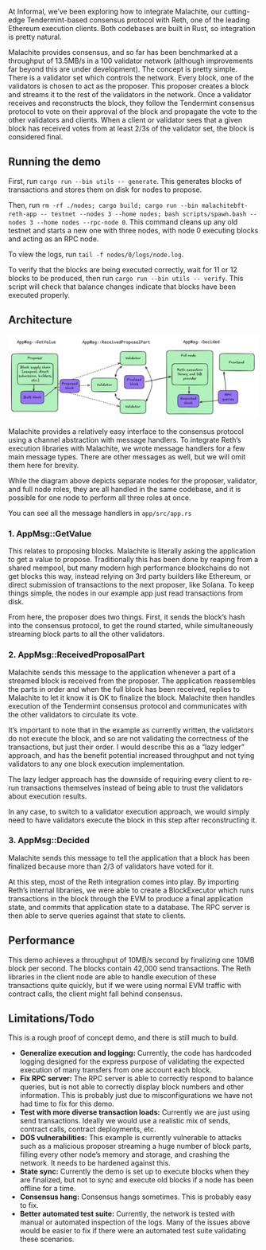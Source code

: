 At Informal, we’ve been exploring how to integrate Malachite, our cutting-edge Tendermint-based consensus protocol with Reth, one of the leading Ethereum execution clients. Both codebases are built in Rust, so integration is pretty natural.

Malachite provides consensus, and so far has been benchmarked at a throughput of 13.5MB/s in a 100 validator network (although improvements far beyond this are under development). The concept is pretty simple. There is a validator set which controls the network. Every block, one of the validators is chosen to act as the proposer. This proposer creates a block and streams it to the rest of the validators in the network. Once a validator receives and reconstructs the block, they follow the Tendermint consensus protocol to vote on their approval of the block and propagate the vote to the other validators and clients. When a client or validator sees that a given block has received votes from at least 2/3s of the validator set, the block is considered final.

## Running the demo

First, run `cargo run --bin utils -- generate`. This generates blocks of transactions and stores them on disk for nodes to propose.

Then, run `rm -rf ./nodes; cargo build; cargo run --bin malachitebft-reth-app -- testnet --nodes 3 --home nodes; bash scripts/spawn.bash --nodes 3 --home nodes --rpc-node 0`. This command cleans up any old testnet and starts a new one with three nodes, with node 0 executing blocks and acting as an RPC node.

To view the logs, run `tail -f nodes/0/logs/node.log`.

To verify that the blocks are being executed correctly, wait for 11 or 12 blocks to be produced, then run `cargo run --bin utils -- verify`. This script will check that balance changes indicate that blocks have been executed properly.

## Architecture

![Architecture](architecture.png)

Malachite provides a relatively easy interface to the consensus protocol using a channel abstraction with message handlers. To integrate Reth’s execution libraries with Malachite, we wrote message handlers for a few main message types. There are other messages as well, but we will omit them here for brevity.

While the diagram above depicts separate nodes for the proposer, validator, and full node roles, they are all handled in the same codebase, and it is possible for one node to perform all three roles at once.

You can see all the message handlers in `app/src/app.rs`

### 1. AppMsg::GetValue

This relates to proposing blocks. Malachite is literally asking the application to get a value to propose. Traditionally this has been done by reaping from a shared mempool, but many modern high performance blockchains do not get blocks this way, instead relying on 3rd party builders like Ethereum, or direct submission of transactions to the next proposer, like Solana. To keep things simple, the nodes in our example app just read transactions from disk.

From here, the proposer does two things. First, it sends the block’s hash into the consensus protocol, to get the round started, while simultaneously streaming block parts to all the other validators.

### 2. AppMsg::ReceivedProposalPart

Malachite sends this message to the application whenever a part of a streamed block is received from the proposer. The application reassembles the parts in order and when the full block has been received, replies to Malachite to let it know it is OK to finalize the block. Malachite then handles execution of the Tendermint consensus protocol and communicates with the other validators to circulate its vote.

It’s important to note that in the example as currently written, the validators do not execute the block, and so are not validating the correctness of the transactions, but just their order. I would describe this as a “lazy ledger” approach, and has the benefit potential increased throughput and not tying validators to any one block execution implementation.

The lazy ledger approach has the downside of requiring every client to re-run transactions themselves instead of being able to trust the validators about execution results.

In any case, to switch to a validator execution approach, we would simply need to have validators execute the block in this step after reconstructing it.

### 3. AppMsg::Decided

Malachite sends this message to tell the application that a block has been finalized because more than 2/3 of validators have voted for it.

At this step, most of the Reth integration comes into play. By importing Reth’s internal libraries, we were able to create a BlockExecutor which runs transactions in the block through the EVM to produce a final application state, and commits that application state to a database. The RPC server is then able to serve queries against that state to clients.

## Performance

This demo achieves a throughput of 10MB/s second by finalizing one 10MB block per second. The blocks contain 42,000 send transactions. The Reth libraries in the client node are able to handle execution of these transactions quite quickly, but if we were using normal EVM traffic with contract calls, the client might fall behind consensus.

## Limitations/Todo

This is a rough proof of concept demo, and there is still much to build.

- **Generalize execution and logging:** Currently, the code has hardcoded logging designed for the express purpose of validating the expected execution of many transfers from one account each block.
- **Fix RPC server:** The RPC server is able to correctly respond to balance queries, but is not able to correctly display block numbers and other information. This is probably just due to misconfigurations we have not had time to fix for this demo.
- **Test with more diverse transaction loads:** Currently we are just using send transactions. Ideally we would use a realistic mix of sends, contract calls, contract deployments, etc.
- **DOS vulnerabilities:** This example is currently vulnerable to attacks such as a malicious proposer streaming a huge number of block parts, filling every other node’s memory and storage, and crashing the network. It needs to be hardened against this.
- **State sync:** Currently the demo is set up to execute blocks when they are finalized, but not to sync and execute old blocks if a node has been offline for a time.
- **Consensus hang:** Consensus hangs sometimes. This is probably easy to fix.
- **Better automated test suite:** Currently, the network is tested with manual or automated inspection of the logs. Many of the issues above would be easier to fix if there were an automated test suite validating these scenarios.
